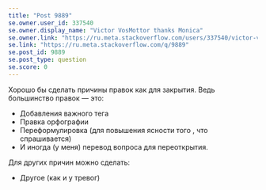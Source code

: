 ```yaml
---
title: "Post 9889"
se.owner.user_id: 337540
se.owner.display_name: "Victor VosMottor thanks Monica"
se.owner.link: "https://ru.meta.stackoverflow.com/users/337540/victor-vosmottor-thanks-monica"
se.link: "https://ru.meta.stackoverflow.com/q/9889"
se.post_id: 9889
se.post_type: question
se.score: 0
---
```

<p>Хорошо бы сделать причины правок как для закрытия. Ведь большинство правок — это:</p>

<ul>
<li>Добавления важного тега</li>
<li>Правка орфографии </li>
<li>Переформулировка (для повышения ясности того , что спрашивается)</li>
<li>И иногда (у меня) перевод вопроса для переоткрытия.</li>
</ul>

<p>Для других причин можно сделать:</p>

<ul>
<li>Другое (как и у тревог)</li>
</ul>

